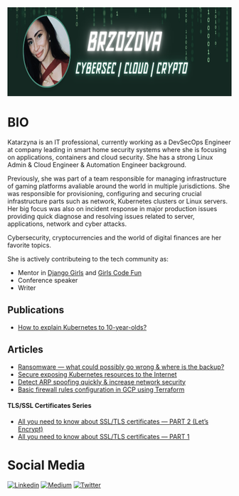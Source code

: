 
<img src="brzozova-banner.png" alt="Brzozova" width="800" height="200">

# BIO

Katarzyna is an IT professional, currently working as a DevSecOps Engineer at company leading in smart home security systems where she is focusing on applications, containers and cloud security. She has a strong Linux Admin & Cloud Engineer & Automation Engineer background.

Previously, she was part of a team responsible for managing infrastructure of gaming platforms avaliable around the world in multiple jurisdictions. She was responsible for provisioning, configuring and securing crucial infrastructure parts such as network, Kubernetes clusters or Linux servers. Her big focus was also on incident response in major production issues providing quick diagnose and resolving issues related to server, applications, network and cyber attacks.

Cybersecurity, cryptocurrencies and the world of digital finances are her favorite topics.

She is actively contributeing to the tech community as:
* Mentor in [Django Girls](https://djangogirls.org/) and [Girls Code Fun](https://girlscodefun.pl/en/)
* Conference speaker
* Writer

## Publications
*  [How to explain Kubernetes to 10-year-olds?](https://pagedout.institute/download/PagedOut_003_beta1.pdf)

## Articles
*  [Ransomware — what could possibly go wrong & where is the backup?](https://kbrzozova.medium.com/ransomware-what-could-possibly-go-wrong-where-is-the-backup-9aab5f51d68e)
*  [Secure exposing Kubernetes resources to the Internet](https://kbrzozova.medium.com/secure-exposing-kubernetes-resources-to-the-internet-de17f0200874)
*  [Detect ARP spoofing quickly & increase network security](https://kbrzozova.medium.com/wireshark-ettercap-and-other-tools-to-detect-arp-spoofing-0a6bb36709ff)
*  [Basic firewall rules configuration in GCP using Terraform](https://kbrzozova.medium.com/basic-firewall-rules-configuration-in-gcp-using-terraform-a87d268fa84f)

#### TLS/SSL Certificates Series
*  [All you need to know about SSL/TLS certificates — PART 2 (Let’s Encrypt)](https://kbrzozova.medium.com/all-you-need-to-know-about-ssl-tls-certificates-part-2-4895072620bf)
*  [All you need to know about SSL/TLS certificates — PART 1](https://kbrzozova.medium.com/all-you-need-to-know-about-ssl-certificates-part-1-1f6f9b665650)


# Social Media

[<img src="https://raw.githubusercontent.com/gauravghongde/social-icons/9d939e1c5b7ea4a24ac39c3e4631970c0aa1b920/SVG/Color/LinkedIN.svg" alt="Linkedin">](https://www.linkedin.com/in/katarinabrzozowska/) [<img src="https://raw.githubusercontent.com/gauravghongde/social-icons/9d939e1c5b7ea4a24ac39c3e4631970c0aa1b920/SVG/Color/Medium.svg" alt="Medium">](https://medium.com/@kbrzozova) [<img src="https://raw.githubusercontent.com/gauravghongde/social-icons/9d939e1c5b7ea4a24ac39c3e4631970c0aa1b920/SVG/Color/Twitter.svg" alt="Twitter">](https://twitter.com/KatarzynaRossi)


